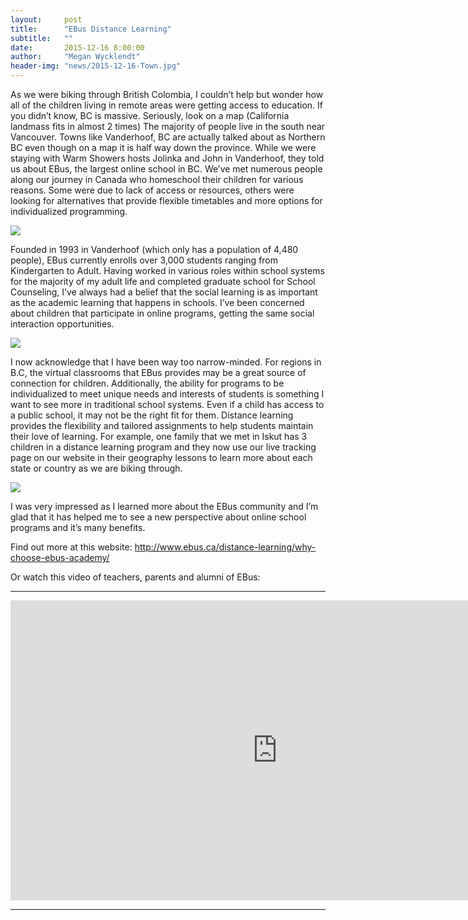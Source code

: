 ```yaml
---
layout:     post
title:      "EBus Distance Learning"
subtitle:   ""
date:       2015-12-16 8:00:00
author:     "Megan Wycklendt"
header-img: "news/2015-12-16-Town.jpg"
---
```

 As we were biking through British Colombia, I couldn’t help but wonder how all of the children living in remote areas were getting access to education. If you didn’t know, BC is massive. Seriously, look on a map (California landmass fits in almost 2 times) The majority of people live in the south near Vancouver. Towns like Vanderhoof, BC are actually talked about as Northern BC even though on a map it is half way down the province. While we were staying with Warm Showers hosts Jolinka and John
 in Vanderhoof, they told us about EBus, the largest online school in BC. We’ve met numerous people along our journey in Canada who homeschool their children for various reasons. Some were due to lack of access or resources, others were looking for alternatives that provide flexible timetables and more options for individualized programming.

<img class="img-responsive center-block" src ="{{ site.url }}/news/2015-12-16-BUS.jpg"/>

 Founded in 1993 in Vanderhoof (which only has a population of 4,480 people), EBus currently enrolls over 3,000 students ranging from Kindergarten to Adult. Having worked in various roles within school systems for the majority of my adult life and completed graduate school for School Counseling, I’ve always had a belief that the social learning is as important as the academic learning that happens in schools. I’ve been concerned about children that participate in online programs, getting the
 same social interaction opportunities.

<img class="img-responsive center-block" src ="{{ site.url }}/news/2015-12-16-Town.jpg"/>

 I now acknowledge that I have been way too narrow-minded. For regions in B.C, the virtual classrooms that EBus provides may be a great source of connection for children. Additionally, the ability for programs to be individualized to meet unique needs and interests of students is something I want to see more in traditional school systems. Even if a child has access to a public school, it may not be the right fit for them. Distance learning provides the flexibility and tailored assignments to
 help students maintain their love of learning. For example, one family that we met in Iskut has 3 children in a distance learning program and they now use our live tracking page on our website in their geography lessons to learn more about each state or country as we are biking through.

<img class="img-responsive center-block" src ="{{ site.url }}/news/2015-12-16-BC.gif"/>

 I was very impressed as I learned more about the EBus community and I’m glad that it has helped me to see a new perspective about online school programs and it’s many benefits.

 Find out more at this website: <a href="http://www.ebus.ca/distance-learning/why-choose-ebus-academy/">http://www.ebus.ca/distance-learning/why-choose-ebus-academy/</a>

 Or watch this video of teachers, parents and alumni of EBus:

<hr>
<iframe width="854" height="480" src="https://www.youtube.com/embed/po-pAkDCQVo" frameborder="0" allowfullscreen></iframe>
<hr>
